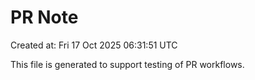 # PR Note

Created at: Fri 17 Oct 2025 06:31:51 UTC

This file is generated to support testing of PR workflows.
